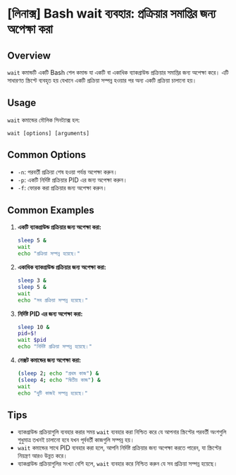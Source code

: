 # [লিনাক্স] Bash wait ব্যবহার: প্রক্রিয়ার সমাপ্তির জন্য অপেক্ষা করা

## Overview
`wait` কমান্ডটি একটি Bash শেল কমান্ড যা একটি বা একাধিক ব্যাকগ্রাউন্ড প্রক্রিয়ার সমাপ্তির জন্য অপেক্ষা করে। এটি সাধারণত স্ক্রিপ্টে ব্যবহৃত হয় যেখানে একটি প্রক্রিয়া সম্পন্ন হওয়ার পর অন্য একটি প্রক্রিয়া চালানো হয়।

## Usage
`wait` কমান্ডের মৌলিক সিনট্যাক্স হল:

```
wait [options] [arguments]
```

## Common Options
- `-n`: পরবর্তী প্রক্রিয়া শেষ হওয়া পর্যন্ত অপেক্ষা করুন।
- `-p`: একটি নির্দিষ্ট প্রক্রিয়ার PID এর জন্য অপেক্ষা করুন।
- `-f`: ফোরক করা প্রক্রিয়ার জন্য অপেক্ষা করুন।

## Common Examples
1. **একটি ব্যাকগ্রাউন্ড প্রক্রিয়ার জন্য অপেক্ষা করা:**
   ```bash
   sleep 5 &
   wait
   echo "প্রক্রিয়া সম্পন্ন হয়েছে।"
   ```

2. **একাধিক ব্যাকগ্রাউন্ড প্রক্রিয়ার জন্য অপেক্ষা করা:**
   ```bash
   sleep 3 &
   sleep 5 &
   wait
   echo "সব প্রক্রিয়া সম্পন্ন হয়েছে।"
   ```

3. **নির্দিষ্ট PID এর জন্য অপেক্ষা করা:**
   ```bash
   sleep 10 &
   pid=$!
   wait $pid
   echo "নির্দিষ্ট প্রক্রিয়া সম্পন্ন হয়েছে।"
   ```

4. **নেক্সট কমান্ডের জন্য অপেক্ষা করা:**
   ```bash
   (sleep 2; echo "প্রথম কাজ") &
   (sleep 4; echo "দ্বিতীয় কাজ") &
   wait
   echo "দুটি কাজই সম্পন্ন হয়েছে।"
   ```

## Tips
- ব্যাকগ্রাউন্ড প্রক্রিয়াগুলি ব্যবহার করার সময় `wait` ব্যবহার করা নিশ্চিত করে যে আপনার স্ক্রিপ্টের পরবর্তী অংশগুলি শুধুমাত্র তখনই চালানো হবে যখন পূর্ববর্তী কাজগুলি সম্পন্ন হয়।
- `wait` কমান্ডের সাথে PID ব্যবহার করা হলে, আপনি নির্দিষ্ট প্রক্রিয়ার জন্য অপেক্ষা করতে পারেন, যা স্ক্রিপ্টের নিয়ন্ত্রণ আরও উন্নত করে। 
- ব্যাকগ্রাউন্ড প্রক্রিয়াগুলির সংখ্যা বেশি হলে, `wait` ব্যবহার করে নিশ্চিত করুন যে সব প্রক্রিয়া সম্পন্ন হয়েছে।